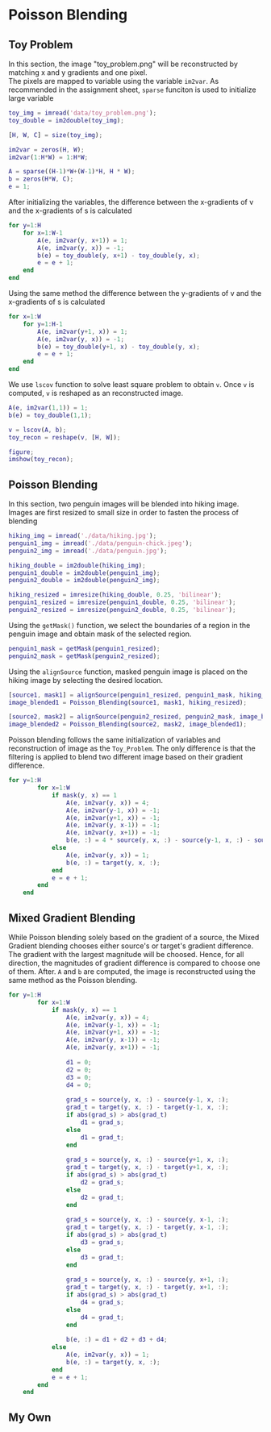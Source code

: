 # Poisson Blending

## Toy Problem

In this section, the image "toy_problem.png" will be reconstructed by matching x and y gradients and one pixel.  
The pixels are mapped to variable using the variable `im2var`.
As recommended in the assignment sheet, `sparse` funciton is used to initialize large variable 

```matlab
toy_img = imread('data/toy_problem.png');
toy_double = im2double(toy_img);

[H, W, C] = size(toy_img);

im2var = zeros(H, W);
im2var(1:H*W) = 1:H*W;

A = sparse((H-1)*W+(W-1)*H, H * W);
b = zeros(H*W, C);
e = 1;
```

After initializing the variables, the difference between the x-gradients of v and the x-gradients of s is calculated
```matlab
for y=1:H
    for x=1:W-1
        A(e, im2var(y, x+1)) = 1;
        A(e, im2var(y, x)) = -1;
        b(e) = toy_double(y, x+1) - toy_double(y, x);
        e = e + 1;
    end
end
```

Using the same method the difference between the y-gradients of v and the x-gradients of s is calculated
```matlab
for x=1:W
    for y=1:H-1
        A(e, im2var(y+1, x)) = 1;
        A(e, im2var(y, x)) = -1;
        b(e) = toy_double(y+1, x) - toy_double(y, x);
        e = e + 1;
    end
end
```

We use `lscov` function to solve least square problem to obtain `v`. 
Once `v` is computed, `v` is reshaped as an reconstructed image.
```matlab
A(e, im2var(1,1)) = 1;
b(e) = toy_double(1,1);

v = lscov(A, b);
toy_recon = reshape(v, [H, W]);

figure;
imshow(toy_recon);
```

## Poisson Blending

In this section, two penguin images will be blended into hiking image. 
Images are first resized to small size in order to fasten the process of blending

```matlab
hiking_img = imread('./data/hiking.jpg');
penguin1_img = imread('./data/penguin-chick.jpeg');
penguin2_img = imread('./data/penguin.jpg');

hiking_double = im2double(hiking_img);
penguin1_double = im2double(penguin1_img);
penguin2_double = im2double(penguin2_img);

hiking_resized = imresize(hiking_double, 0.25, 'bilinear');
penguin1_resized = imresize(penguin1_double, 0.25, 'bilinear');
penguin2_resized = imresize(penguin2_double, 0.25, 'bilinear');
```

Using the `getMask()` function, we select the boundaries of a region in the penguin image and obtain mask of the selected region.
```matlab
penguin1_mask = getMask(penguin1_resized);
penguin2_mask = getMask(penguin2_resized);
```

Using the `alignSource` function, masked penguin image is placed on the hiking image by selecting the desired location. 
```matlab
[source1, mask1] = alignSource(penguin1_resized, penguin1_mask, hiking_resized);
image_blended1 = Poisson_Blending(source1, mask1, hiking_resized);

[source2, mask2] = alignSource(penguin2_resized, penguin2_mask, image_blended1);
image_blended2 = Poisson_Blending(source2, mask2, image_blended1);
```

Poisson blending follows the same initialization of variables and reconstruction of image as the `Toy_Problem`. The only difference is that the filtering is applied to blend two different image based on their gradient difference. 
```matlab
for y=1:H
        for x=1:W
            if mask(y, x) == 1
                A(e, im2var(y, x)) = 4;
                A(e, im2var(y-1, x)) = -1;
                A(e, im2var(y+1, x)) = -1;
                A(e, im2var(y, x-1)) = -1;
                A(e, im2var(y, x+1)) = -1;
                b(e, :) = 4 * source(y, x, :) - source(y-1, x, :) - source(y+1, x, :) - source(y, x-1, :) - source(y, x+1, :);
            else
                A(e, im2var(y, x)) = 1;
                b(e, :) = target(y, x, :);
            end
            e = e + 1;
        end
    end
```
## Mixed Gradient Blending

While Poisson blending solely based on the gradient of a source, the Mixed Gradient blending chooses either source's or target's gradient difference. The gradient with the largest magnitude will be choosed. Hence, for all direction, the magnitudes of gradient difference is compared to choose one of them. After. `A` and `b` are computed, the image is reconstructed using the same method as the Poisson blending. 
```matlab
for y=1:H
        for x=1:W
            if mask(y, x) == 1
                A(e, im2var(y, x)) = 4;
                A(e, im2var(y-1, x)) = -1;
                A(e, im2var(y+1, x)) = -1;
                A(e, im2var(y, x-1)) = -1;
                A(e, im2var(y, x+1)) = -1;
                
                d1 = 0;
                d2 = 0;
                d3 = 0;
                d4 = 0;
                
                grad_s = source(y, x, :) - source(y-1, x, :);
                grad_t = target(y, x, :) - target(y-1, x, :);
                if abs(grad_s) > abs(grad_t)
                    d1 = grad_s;
                else
                    d1 = grad_t;
                end
                
                grad_s = source(y, x, :) - source(y+1, x, :);
                grad_t = target(y, x, :) - target(y+1, x, :);
                if abs(grad_s) > abs(grad_t)
                    d2 = grad_s;
                else
                    d2 = grad_t;
                end
                
                grad_s = source(y, x, :) - source(y, x-1, :);
                grad_t = target(y, x, :) - target(y, x-1, :);
                if abs(grad_s) > abs(grad_t)
                    d3 = grad_s;
                else
                    d3 = grad_t;
                end
                
                grad_s = source(y, x, :) - source(y, x+1, :);
                grad_t = target(y, x, :) - target(y, x+1, :);
                if abs(grad_s) > abs(grad_t)
                    d4 = grad_s;
                else
                    d4 = grad_t;
                end
                
                b(e, :) = d1 + d2 + d3 + d4;
            else
                A(e, im2var(y, x)) = 1;
                b(e, :) = target(y, x, :);
            end
            e = e + 1;
        end
    end
```

## My Own
